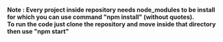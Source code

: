 <b>Note : Every project inside repository needs node_modules to be install for which you can use command "npm install" (without quotes).<b/>
  <br>
<b> To run the code just clone the repository and move inside that directory then use "npm start"
  </b>
